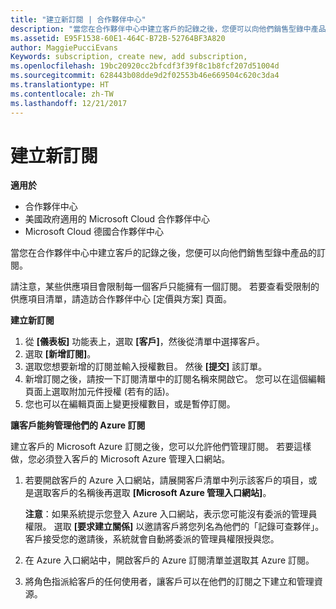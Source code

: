 ```yaml
---
title: "建立新訂閱 | 合作夥伴中心"
description: "當您在合作夥伴中心中建立客戶的記錄之後，您便可以向他們銷售型錄中產品的訂閱。"
ms.assetid: E95F1538-60E1-464C-B72B-52764BF3A820
author: MaggiePucciEvans
Keywords: subscription, create new, add subscription,
ms.openlocfilehash: 19bc20920cc2bfcdf3f39f8c1b8fcf207d51004d
ms.sourcegitcommit: 628443b08dde9d2f02553b46e669504c620c3da4
ms.translationtype: HT
ms.contentlocale: zh-TW
ms.lasthandoff: 12/21/2017
---
```

# <a name="create-a-new-subscription"></a>建立新訂閱

**適用於**

-  合作夥伴中心
-  美國政府適用的 Microsoft Cloud 合作夥伴中心
-  Microsoft Cloud 德國合作夥伴中心

當您在合作夥伴中心中建立客戶的記錄之後，您便可以向他們銷售型錄中產品的訂閱。

請注意，某些供應項目會限制每一個客戶只能擁有一個訂閱。 若要查看受限制的供應項目清單，請造訪合作夥伴中心 [定價與方案] 頁面。 


**建立新訂閱**

1.  從 **\[儀表板\]** 功能表上，選取 **\[客戶\]**，然後從清單中選擇客戶。
2.  選取 **\[新增訂閱\]**。
3.  選取您想要新增的訂閱並輸入授權數目。 然後 **\[提交\]** 該訂單。
4.  新增訂閱之後，請按一下訂閱清單中的訂閱名稱來開啟它。 您可以在這個編輯頁面上選取附加元件授權 (若有的話)。
5.  您也可以在編輯頁面上變更授權數目，或是暫停訂閱。

**讓客戶能夠管理他們的 Azure 訂閱**

建立客戶的 Microsoft Azure 訂閱之後，您可以允許他們管理訂閱。 若要這樣做，您必須登入客戶的 Microsoft Azure 管理入口網站。 

1.  若要開啟客戶的 Azure 入口網站，請展開客戶清單中列示該客戶的項目，或是選取客戶的名稱後再選取 **\[Microsoft Azure 管理入口網站\]**。
    
    **注意**：如果系統提示您登入 Azure 入口網站，表示您可能沒有委派的管理員權限。 選取 **\[要求建立關係\]** 以邀請客戶將您列名為他們的「記錄可查夥伴」。 客戶接受您的邀請後，系統就會自動將委派的管理員權限授與您。 
2.  在 Azure 入口網站中，開啟客戶的 Azure 訂閱清單並選取其 Azure 訂閱。
3.  將角色指派給客戶的任何使用者，讓客戶可以在他們的訂閱之下建立和管理資源。

 



